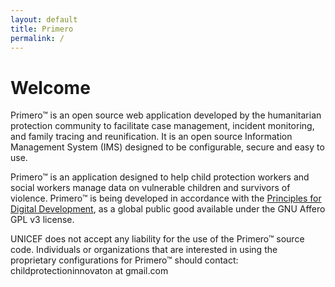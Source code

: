 ```yaml
---
layout: default
title: Primero
permalink: /
---
```


# Welcome

Primero™ is an open source web application developed by the humanitarian protection community to facilitate case management, incident monitoring, and family tracing and reunification. It is an open source Information Management System (IMS) designed to be configurable, secure and easy to use. 

Primero™ is an application designed to help child protection workers and social workers manage data on vulnerable children and survivors of violence. Primero™ is being developed in accordance with the <a href="http://www.digitalprinciples.org">Principles for Digital Development</a>, as a global public good available under the GNU Affero GPL v3 license. 

UNICEF does not accept any liability for the use of the Primero™ source code.
Individuals or organizations that are interested in using the proprietary configurations for Primero™ should contact: childprotectioninnovaton at gmail.com   













